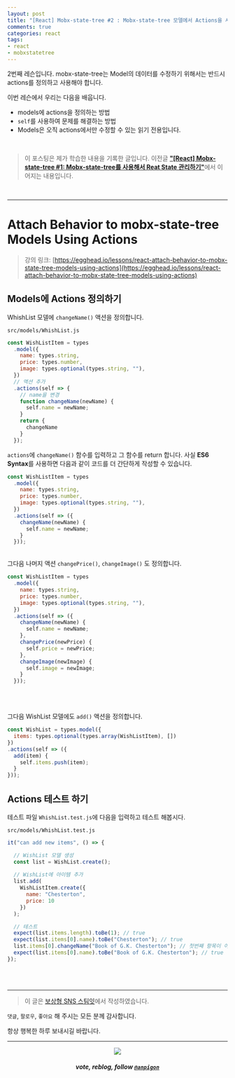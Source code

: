 ```yaml
---
layout: post
title: "[React] Mobx-state-tree #2 : Mobx-state-tree 모델에서 Actions을 사용하기"
comments: true
categories: react
tags:
- react
- mobxstatetree
---
```


2번째 레슨입니다. mobx-state-tree는 Model의 데이터를 수정하기 위해서는 반드시 actions를 정의하고 사용해야 합니다. 

이번 레슨에서 우리는 다음을 배웁니다.

* models에 actions을 정의하는 방법
* `self`를 사용하여 문제를 해결하는 방법
* Models은 오직 actions에서만 수정할 수 있는 읽기 전용입니다.

<br>

> 이 포스팅은 제가 학습한 내용을 기록한 글입니다. 이전글 [**"\[React\] Mobx-state-tree #1: Mobx-state-tree를 사용해서 Reat State 관리하기"**](/react/2019/08/16/manage-application-state-with-mobx-state-tree-1)에서 이어지는 내용입니다.

<br>

***

# Attach Behavior to mobx-state-tree Models Using Actions

> 강의 링크: [https://egghead.io/lessons/react-attach-behavior-to-mobx-state-tree-models-using-actions](https://egghead.io/lessons/react-attach-behavior-to-mobx-state-tree-models-using-actions)


## Models에 Actions 정의하기

WhishList 모델에 `changeName()` 액션을 정의합니다.

`src/models/WhishList.js`

```js
const WishListItem = types
  .model({
    name: types.string,
    price: types.number,
    image: types.optional(types.string, ""),
  })
  // 액션 추가
  .actions(self => {
    // name을 변경
    function changeName(newName) {
      self.name = newName; 
    }
    return {
      changeName
    }
  });
```

`actions`에 `changeName()` 함수를 입력하고 그 함수를 return 합니다. 사실 **ES6 Syntax**를 사용하면 다음과 같이 코드를 더 간단하게 작성할 수 있습니다.

```js
const WishListItem = types
  .model({
    name: types.string,
    price: types.number,
    image: types.optional(types.string, ""),
  })
  .actions(self => ({
    changeName(newName) {
      self.name = newName;
    }
  }));
```
<br>그다음 나머지 액션 `changePrice()`, `changeImage()` 도 정의합니다.

```js
const WishListItem = types
  .model({
    name: types.string,
    price: types.number,
    image: types.optional(types.string, ""),
  })
  .actions(self => ({
    changeName(newName) {
      self.name = newName;
    },
    changePrice(newPrice) {
      self.price = newPrice;
    },
    changeImage(newImage) {
      self.image = newImage;
    }
  }));
```

<br><br>

그다음 WishList 모델에도 `add()` 액션을 정의합니다.

```js
const WishList = types.model({
  items: types.optional(types.array(WishListItem), [])
})
.actions(self => ({
  add(item) {
    self.items.push(item);
  }
}));
```


## Actions 테스트 하기

테스트 파일 `WhishList.test.js`에 다음을 입력하고 테스트 해봅시다.

`src/models/WhishList.test.js`

```js
it("can add new items", () => {

  // WishList 모델 생성
  const list = WishList.create();
	
  // WishList에 아이템 추가
  list.add(
    WishListItem.create({
      name: "Chesterton",
      price: 10
    })
  );

  // 테스트
  expect(list.items.length).toBe(1); // true
  expect(list.items[0].name).toBe("Chesterton"); // true
  list.items[0].changeName("Book of G.K. Chesterton"); // 첫번째 항목이 이름 수정
  expect(list.items[0].name).toBe("Book of G.K. Chesterton"); // true
});
```

<br>
<br>

***

> 이 글은 [보상형 SNS 스팀잇](https://steemit.com/@anpigon)에서 작성하였습니다.

 `댓글`, `팔로우`, `좋아요` 해 주시는 모든 분께 감사합니다.

항상 행복한 하루 보내시길 바랍니다.

***

<center><img src='https://steemitimages.com/400x0/https://cdn.steemitimages.com/DQmQmWhMN6zNrLmKJRKhvSScEgWZmpb8zCeE2Gray1krbv6/BC054B6E-6F73-46D0-88E4-C88EB8167037.jpeg'><h5>vote, reblog, follow <code><a href='https://steemit.com/@anpigon'>@anpigon</a></code></h5></center>

<br>
